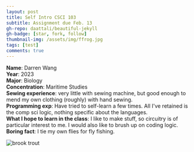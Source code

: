 ```yaml
---
layout: post
title: Self Intro CSCI 103
subtitle: Assignment due Feb. 13
gh-repo: daattali/beautiful-jekyll
gh-badge: [star, fork, follow]
thumbnail-img: /assets/img/ffrog.jpg
tags: [test]
comments: true
---
```


**Name**: Darren Wang   
**Year**: 2023  
**Major**: Biology  
**Concentration**: Maritime Studies  
**Sewing experience**: very little with sewing machine, but good enough to mend my own clothing (roughly) with hand sewing.  
**Programming exp**: Have tried to self-learn a few times. All I've retained is the comp sci logic, nothing specific about the languages.  
**What I hope to learn in the class**: I like to make stuff, so circuitry is of particular interest to me. I would also like to brush up on coding logic.  
**Boring fact**: I tie my own flies for fly fishing.  

![brook trout](https://darrendywang.github.io/assets/img/btrout.jpg)
